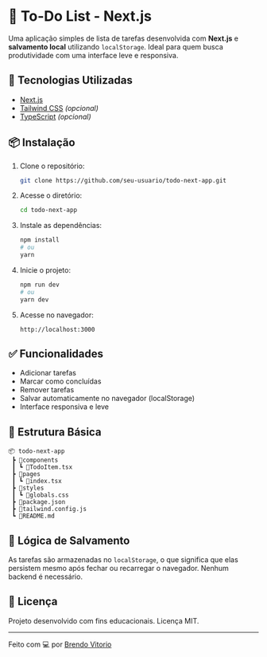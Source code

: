 # 📝 To-Do List - Next.js

Uma aplicação simples de lista de tarefas desenvolvida com **Next.js** e **salvamento local** utilizando `localStorage`. Ideal para quem busca produtividade com uma interface leve e responsiva.

## 🚀 Tecnologias Utilizadas

- [Next.js](https://nextjs.org/)
- [Tailwind CSS](https://tailwindcss.com/) *(opcional)*
- [TypeScript](https://www.typescriptlang.org/) *(opcional)*

## 📦 Instalação

1. Clone o repositório:
   ```bash
   git clone https://github.com/seu-usuario/todo-next-app.git
   ```

2. Acesse o diretório:
   ```bash
   cd todo-next-app
   ```

3. Instale as dependências:
   ```bash
   npm install
   # ou
   yarn
   ```

4. Inicie o projeto:
   ```bash
   npm run dev
   # ou
   yarn dev
   ```

5. Acesse no navegador:
   ```
   http://localhost:3000
   ```

## ✅ Funcionalidades

- Adicionar tarefas
- Marcar como concluídas
- Remover tarefas
- Salvar automaticamente no navegador (localStorage)
- Interface responsiva e leve

## 📂 Estrutura Básica

```
📦 todo-next-app
 ┣ 📂components
 ┃ ┗ 📜TodoItem.tsx
 ┣ 📂pages
 ┃ ┗ 📜index.tsx
 ┣ 📂styles
 ┃ ┗ 📜globals.css
 ┣ 📜package.json
 ┣ 📜tailwind.config.js
 ┗ 📜README.md
```

## 🧠 Lógica de Salvamento

As tarefas são armazenadas no `localStorage`, o que significa que elas persistem mesmo após fechar ou recarregar o navegador. Nenhum backend é necessário.

## 📄 Licença

Projeto desenvolvido com fins educacionais. Licença MIT.

---

Feito com 💻 por [Brendo Vitorio](https://github.com/brendovitorio/Lista-de-Tarefas)
```
